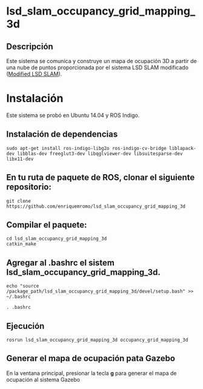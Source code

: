 # lsd_slam_occupancy_grid_mapping_3d

Descripción
---------------

Este sistema se comunica y construye un mapa de ocupación 3D a partir de una nube de puntos proporcionada por el sistema LSD SLAM modificado ([Modified LSD SLAM](https://github.com/enriquemromo/modified_lsd_slam)).

Instalación 
============
Este sistema se probó en Ubuntu 14.04 y ROS Indigo.

Instalación de dependencias
----------------------------

```
sudo apt-get install ros-indigo-libg2o ros-indigo-cv-bridge liblapack-dev libblas-dev freeglut3-dev libqglviewer-dev libsuitesparse-dev libx11-dev
```



En tu ruta de paquete de ROS, clonar el siguiente repositorio:
--------------------------------------
```
git clone https://github.com/enriquemromo/lsd_slam_occupancy_grid_mapping_3d
```

Compilar el paquete:
-----------------------------

```
cd lsd_slam_occupancy_grid_mapping_3d
catkin_make
```
Agregar al .bashrc el sistem lsd_slam_occupancy_grid_mapping_3d.
----------------


```
echo "source /package_path/lsd_slam_occupancy_grid_mapping_3d/devel/setup.bash" >> ~/.bashrc

. .bashrc 
```

Ejecución
--------------------
```
rosrun lsd_slam_occupancy_grid_mapping_3d occupancy_grid_mapping_3d
```


Generar el mapa de ocupación pata Gazebo
--------------
En la ventana principal, presionar la tecla **g** para generar el mapa de ocupación al sistema Gazebo


